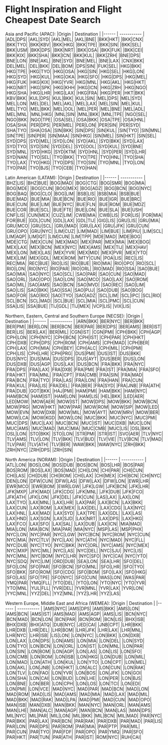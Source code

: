 # Flight Inspiration and Flight Cheapest Date Search

Asia and Pacific (APAC):
|Origin | Destination |
|------ | ----------- |
|ADL|DPS|
|AKL|SYD|
|AKL|MEL|
|AKL|BNE|
|BKK|HKT|
|BKK|CNX|
|BKK|TYO|
|BKK|KBV|
|BKK|HKG|
|BKK|TPE|
|BKK|SIN|
|BKK|SEL|
|BKK|USM|
|BKK|DPS|
|BKK|NRT|
|BKK|OSA|
|BKK|FUK|
|BKK|CEI|
|BKK|KIX|
|BKK|SHA|
|BKK|ICN|
|BKK|KUL|
|BKK|ZRH|
|BNE|DPS|
|BNE|LON|
|BNE|AKL|
|BNE|SYD|
|BNE|MEL|
|BNE|LAX|
|CNX|BKK|
|DEL|MEL|
|DEL|BKK|
|DEL|BOM|
|DPS|SIN|
|FUK|SEL|
|HKG|BKK|
|HKG|TPE|
|HKG|TYO|
|HKG|OSA|
|HKG|SIN|
|HKG|SEL|
|HKG|LON|
|HKG|SYD|
|HKG|KUL|
|HKG|OKA|
|HKG|SFO|
|HKG|DPS|
|HKG|MEL|
|HKG|FUK|
|HKG|KIX|
|HKG|YVR|
|HKG|MNL|
|HKG|AKL|
|HKG|HKT|
|HKG|NRT|
|HKG|SPK|
|HKG|KHH|
|HKG|ICN|
|HKG|ZRH|
|HKG|NGO|
|HKG|SHA|
|HKG|LHR|
|HKG|LAX|
|HKG|FRA|
|HKG|PER|
|HKT|BKK|
|KBV|BKK|
|KUL|DPS|
|KUL|BKK|
|KUL|SIN|
|MEL|DPS|
|MEL|SYD|
|MEL|LON|
|MEL|DEL|
|MEL|AKL|
|MEL|LAX|
|MEL|SIN|
|MEL|KUL|
|MEL|TYO|
|MEL|BKK|
|MEL|OOL|
|MEL|PER|
|MEL|BNE|
|MEL|ADL|
|MEL|MNL|
|MNL|HKG|
|MNL|SIN|
|MNL|BKK|
|MNL|TPE|
|NGO|SEL|
|NGO|BKK|
|NGO|TPE|
|OSA|SEL|
|OSA|BKK|
|OSA|TPE|
|OSA|HNL|
|OSA|SHA|
|PER|DPS|
|PER|MEL|
|PER|LON|
|PER|SIN|
|PER|SYD|
|SHA|TYO|
|SHA|OSA|
|SIN|BKK|
|SIN|DPS|
|SIN|KUL|
|SIN|TYO|
|SIN|MNL|
|SIN|TPE|
|SIN|PER|
|SIN|MAA|
|SIN|HKG|
|SIN|MEL|
|SIN|HKT|
|SIN|SEL|
|SYD|DPS|
|SYD|MEL|
|SYD|LON|
|SYD|AKL|
|SYD|BKK|
|SYD|LAX|
|SYD|TYO|
|SYD|SIN|
|SYD|DEL|
|SYD|OOL|
|SYD|KUL|
|SYD|BNE|
|SYD|MNL|
|SYD|HKG|
|SYD|KTM|
|SYD|HNL|
|SYD|PER|
|SYD|LHR|
|SYD|NAN|
|TYO|SEL|
|TYO|BKK|
|TYO|TPE|
|TYO|HNL|
|TYO|SHA|
|TYO|LAX|
|TYO|HKG|
|TYO|DPS|
|TYO|SIN|
|TYO|MNL|
|TYO|LON|
|TYO|PAR|
|TYO|BJS|
|TYO|CEB|
|TYO|HAN|

Latin American (LATAM):
|Origin | Destination |
|------ | ----------- |
|BHZ|LIS|
|BHZ|BUE|
|BOG|MAD|
|BOG|CTG|
|BOG|SMR|
|BOG|MIA|
|BOG|MDE|
|BOG|CUN|
|BOG|MEX|
|BOG|ADZ|
|BOG|BCN|
|BOG|NYC|
|BOG|BAQ|
|BOG|CLO|
|BOG|LIM|
|BSB|LIS|
|BSB|MIA|
|BSB|BUE|
|BUE|MAD|
|BUE|MIA|
|BUE|BCN|
|BUE|RIO|
|BUE|IGR|
|BUE|BRC|
|BUE|CUN|
|BUE|LIM|
|BUE|NYC|
|BUE|FLN|
|BUE|ROM|
|BUE|MDZ|
|BUE|COR|
|BUE|SCL|
|BUE|FTE|
|BUE|LON|
|BUE|SLA|
|BUE|USH|
|CNF|LIS|
|CUN|MEX|
|CUZ|LIM|
|CWB|MIA|
|CWB|LIS|
|FOR|LIS|
|FOR|MIA|
|FOR|BUE|
|GDL|CUN|
|GDL|LAX|
|GDL|TIJ|
|GIG|LIS|
|GRU|LIS|
|GRU|MIA|
|GRU|MCO|
|GRU|SCL|
|GRU|MAD|
|GRU|LAX|
|GRU|JFK|
|GRU|CUN|
|GRU|OPO|
|GRU|NYC|
|LIM|CUZ|
|LIM|MAD|
|LIM|BUE|
|LIM|PIU|
|LIM|SCL|
|LIM|AQP|
|LIM|IQT|
|LIM|CUN|
|LIM|TPP|
|MDE|MAD|
|MDE|BOG|
|MDE|CTG|
|MEX|CUN|
|MEX|MAD|
|MEX|PAR|
|MEX|MIA|
|MEX|BOG|
|MEX|LAX|
|MEX|BCN|
|MEX|NYC|
|MEX|AMS|
|MEX|TIJ|
|MEX|HAV|
|MEX|LON|
|MEX|LAS|
|MEX|YVR|
|MEX|MID|
|MEX|PVR|
|MEX|YTO|
|MEX|LIM|
|MEX|GDL|
|MEX|ROM|
|MTY|CUN|
|POA|LIS|
|REC|LIS|
|REC|MIA|
|REC|BUE|
|RIO|LIS|
|RIO|BUE|
|RIO|MIA|
|RIO|OPO|
|RIO|SCL|
|RIO|LON|
|RIO|NYC|
|RIO|PAR|
|RIO|ORL|
|RIO|MAD|
|RIO|SSA|
|SAO|BUE|
|SAO|MIA|
|SAO|NYC|
|SAO|SCL|
|SAO|PAR|
|SAO|CUN|
|SAO|MAD|
|SAO|ORL|
|SAO|OPO|
|SAO|LON|
|SAO|MCO|
|SAO|LAX|
|SAO|ROM|
|SAO|MIL|
|SAO|AMS|
|SAO|BCN|
|SAO|MVD|
|SAO|REC|
|SAO|LIM|
|SAO|LIS|
|SAO|BKK|
|SAO|SSA|
|SAO|PUJ|
|SAO|DUB|
|SAO|BOG|
|SAO|FOR|
|SAO|RIO|
|SAO|TYO|
|SAO|ADZ|
|SCL|LIM|
|SCL|IPC|
|SCL|RIO|
|SCL|BCN|
|SCL|MAD|
|SCL|BUE|
|SCL|MIA|
|SCL|PMC|
|SCL|CUN|
|SSA|LIS|
|SSA|BUE|
|TIJ|GDL|
|TIJ|MEX|
|VCP|LIS|
|VIX|LIS|

Northern, Eastern, Central and Southern Europe (NECSE):
|Origin | Destination |
|------ | ----------- |
|ARN|BKK|
|BER|NYC|
|BER|BKK|
|BER|PMI|
|BER|LON|
|BER|BCN|
|BER|PAR|
|BER|DPS|
|BER|AMS|
|BER|IST|
|BER|LIS|
|BER|LAX|
|BER|MIL|
|CGN|IST|
|CGN|PMI|
|CPH|BKK|
|CPH|AGP|
|CPH|LON|
|CPH|NYC|
|CPH|BCN|
|CPH|IST|
|CPH|PAR|
|CPH|HKT|
|CPH|DXB|
|CPH|DPS|
|CPH|ROM|
|CPH|AMS|
|CPH|MAD|
|CPH|BER|
|CPH|LAX|
|CPH|MIA|
|CPH|BEY|
|CPH|ALC|
|CPH|MIL|
|CPH|PMI|
|CPH|LIS|
|CPH|LHR|
|CPH|PRG|
|DUS|PMI|
|DUS|IST|
|DUS|BKK|
|DUS|NYC|
|DUS|MIA|
|DUS|DPS|
|DUS|AYT|
|DUS|BER|
|DUS|LON|
|DUS|DXB|
|DUS|AGP|
|DUS|LAX|
|DUS|BCN|
|FRA|BKK|
|FRA|NYC|
|FRA|DPS|
|FRA|LAX|
|FRA|DXB|
|FRA|PMI|
|FRA|IST|
|FRA|MIA|
|FRA|SFO|
|FRA|HKT|
|FRA|MNL|
|FRA|CPT|
|FRA|CMB|
|FRA|SIN|
|FRA|MAD|
|FRA|BCN|
|FRA|TYO|
|FRA|LAS|
|FRA|LON|
|FRA|HAN|
|FRA|CUN|
|FRA|KUL|
|FRA|LIS|
|FRA|DEL|
|FRA|BER|
|FRA|SYD|
|FRA|JNB|
|FRA|ATH|
|FRA|DUB|
|GOT|BKK|
|HAJ|PMI|
|HAM|PMI|
|HAM|BKK|
|HAM|NYC|
|HAM|BCN|
|HAM|IST|
|HAM|LON|
|HAM|LIS|
|HEL|BKK|
|LED|AER|
|LED|MOW|
|MOW|AER|
|MOW|IST|
|MOW|DPS|
|MOW|BKK|
|MOW|BCN|
|MOW|PRG|
|MOW|HKT|
|MOW|PAR|
|MOW|ROM|
|MOW|SIP|
|MOW|LED|
|MOW|EVN|
|MOW|DXB|
|MOW|MIL|
|MOW|AYT|
|MOW|MRV|
|MOW|BER|
|MOW|LCA|
|MOW|KGD|
|MOW|LON|
|MUC|BKK|
|MUC|NYC|
|MUC|PMI|
|MUC|DPS|
|MUC|LAX|
|MUC|BCN|
|MUC|IST|
|MUC|DXB|
|MUC|LON|
|MUC|AMS|
|MUC|MAD|
|MUC|MIA|
|MUC|CMB|
|MUC|LIS|
|OSL|BKK|
|OSL|LON|
|STO|BKK|
|STO|LON|
|STR|PMI|
|STR|IST|
|SVO|AER|
|TLV|NYC|
|TLV|AMS|
|TLV|LON|
|TLV|BKK|
|TLV|BUD|
|TLV|VIE|
|TLV|BCN|
|TLV|MAD|
|TLV|PAR|
|TLV|ATH|
|TLV|BER|
|WAW|BKK|
|WAW|NYC|
|ZRH|BKK|
|ZRH|NYC|
|ZRH|DPS|
|ZRH|SIN|

North America (NORAM):
|Origin | Destination |
|------ | ----------- |
|ATL|LON|
|BOS|LON|
|BOS|DUB|
|BOS|BCN|
|BOS|LHR|
|BOS|PAR|
|BOS|ROM|
|BOS|LAX|
|BOS|MAD|
|CHI|LON|
|CHI|PAR|
|CHI|CUN|
|CHI|LAS|
|CHI|DUB|
|CHI|ROM|
|CHI|LAX|
|CHI|MEX|
|CHI|BCN|
|CHI|NYC|
|DEN|LON|
|DFW|CUN|
|DFW|LAS|
|DFW|LAX|
|DFW|LON|
|EWR|LHR|
|EWR|MCO|
|EWR|BOM|
|EWR|LGW|
|JFK|LGW|
|JFK|BCN|
|JFK|LHR|
|JFK|MXP|
|JFK|MAD|
|JFK|CDG|
|JFK|MNL|
|JFK|DUB|
|JFK|FCO|
|JFK|ATH|
|JFK|LON|
|JFK|DEL|
|JFK|CUN|
|LAS|LAX|
|LAX|LON|
|LAX|TYO|
|LAX|MNL|
|LAX|LHR|
|LAX|PAR|
|LAX|BCN|
|LAX|BKK|
|LAX|CUN|
|LAX|ROM|
|LAX|MEX|
|LAX|DEL|
|LAX|CDG|
|LAX|NYC|
|LAX|HNL|
|LAX|MAD|
|LAX|SYD|
|LAX|TPE|
|LAX|GDL|
|LAX|LAS|
|LAX|HND|
|LAX|SGN|
|LAX|SJD|
|LAX|NRT|
|LAX|DPS|
|LAX|HKG|
|LAX|FCO|
|LAX|SFO|
|LAX|SAL|
|LAX|DUB|
|LAX|ICN|
|MIA|MAD|
|MIA|LON|
|MIA|BCN|
|MIA|PAR|
|MIA|NYC|
|MSP|LAS|
|MSP|PHX|
|NYC|LON|
|NYC|PAR|
|NYC|LGW|
|NYC|BCN|
|NYC|ROM|
|NYC|CUN|
|NYC|MIA|
|NYC|TLV|
|NYC|LAX|
|NYC|ATH|
|NYC|MAD|
|NYC|FLL|
|NYC|DUB|
|NYC|TYO|
|NYC|BKK|
|NYC|ORL|
|NYC|AMS|
|NYC|MEX|
|NYC|MXP|
|NYC|MIL|
|NYC|LAS|
|NYC|DEL|
|NYC|SJU|
|NYC|LIS|
|NYC|MNL|
|NYC|BOM|
|NYC|LHR|
|NYC|SFO|
|NYC|CAI|
|NYC|YTO|
|NYC|SDQ|
|NYC|LIM|
|ORD|DUB|
|SEA|LON|
|SEA|LHR|
|SFO|DEL|
|SFO|LON|
|SFO|PAR|
|SFO|BCN|
|SFO|MNL|
|SFO|LHR|
|SFO|TYO|
|SFO|BKK|
|SFO|ROM|
|SFO|CDG|
|SFO|BOM|
|SFO|LAX|
|SFO|HKG|
|SFO|LAS|
|SFO|TPE|
|SFO|NYC|
|SFO|CUN|
|WAS|LON|
|WAS|PAR|
|YMQ|PAR|
|YMQ|FLL|
|YTO|DEL|
|YTO|LON|
|YTO|NYC|
|YTO|YVR|
|YTO|MNL|
|YUL|FLL|
|YVR|DEL|
|YVR|MNL|
|YVR|LAX|
|YVR|LON|
|YYC|MNL|
|YYZ|DEL|
|YYZ|MNL|
|YYZ|LHR|
|YYZ|LAS|

Western Europe, Middle East and Africa (WEMEA):
|Origin | Destination |
|------ | ----------- |
|AMS|NYC|
|AMS|DPS|
|AMS|BKK|
|AMS|LON|
|AMS|BCN|
|AMS|IST|
|AMS|MAD|
|AMS|AGP|
|AMS|LIS|
|BCN|NYC|
|BCN|MAD|
|BCN|LON|
|BCN|PAR|
|BCN|ROM|
|BCN|LIS|
|BHX|ISB|
|BHX|DXB|
|BHX|ATQ|
|DUB|NYC|
|JED|CAI|
|JNB|CPT|
|LHR|BKK|
|LHR|DXB|
|LHR|DEL|
|LHR|BOM|
|LHR|JFK|
|LHR|LAX|
|LHR|MNL|
|LHR|NYC|
|LHR|ISB|
|LIS|LON|
|LON|NYC|
|LON|BKK|
|LON|DXB|
|LON|LAX|
|LON|DPS|
|LON|AMS|
|LON|MIA|
|LON|DEL|
|LON|SYD|
|LON|TYO|
|LON|BCN|
|LON|ORL|
|LON|IST|
|LON|MNL|
|LON|PAR|
|LON|SIN|
|LON|BOM|
|LON|AGP|
|LON|LAS|
|LON|LIS|
|LON|SFO|
|LON|CMB|
|LON|ROM|
|LON|ISB|
|LON|HKG|
|LON|DUB|
|LON|MIL|
|LON|MAD|
|LON|ATH|
|LON|KUL|
|LON|YTO|
|LON|CPT|
|LON|MEL|
|LON|AKL|
|LON|JNB|
|LON|HKT|
|LON|ALC|
|LON|CUN|
|LON|RAK|
|LON|TLV|
|LON|FAO|
|LON|YVR|
|LON|BOS|
|LON|JFK|
|LON|GOI|
|LON|SHA|
|LON|CAI|
|LON|BUD|
|LON|LHE|
|LON|PER|
|LON|BJS|
|LON|BNE|
|LON|BER|
|LON|CPH|
|LON|LOS|
|LON|TCI|
|LON|EDI|
|LON|PMI|
|LON|VCE|
|MAD|NYC|
|MAD|PAR|
|MAD|BCN|
|MAD|LON|
|MAD|ROM|
|MAD|LIS|
|MAD|AMS|
|MAD|MIA|
|MAD|LAX|
|MAD|MIL|
|MAD|BKK|
|MAD|RAK|
|MAD|LPA|
|MAD|PMI|
|MAD|CUN|
|MAD|OPO|
|MAN|ISB|
|MAN|DXB|
|MAN|BKK|
|MAN|NYC|
|MAN|ORL|
|MAN|AMS|
|MAN|LHE|
|MAN|ALC|
|MAN|AGP|
|MAN|BCN|
|MAN|LAS|
|MAN|DPS|
|MIL|NYC|
|MIL|PAR|
|MIL|LON|
|MIL|BKK|
|MIL|BCN|
|MIL|MAD|
|PAR|NYC|
|PAR|BKK|
|PAR|LAX|
|PAR|BCN|
|PAR|RAK|
|PAR|DXB|
|PAR|MAD|
|PAR|LIS|
|PAR|LON|
|PAR|DPS|
|PAR|ROM|
|PAR|MIA|
|PAR|PTP|
|PAR|MIL|
|PAR|CUN|
|PAR|TYO|
|PAR|FDF|
|PAR|OPO|
|PAR|YMQ|
|PAR|SFO|
|PAR|HKT|
|PAR|TUN|
|PAR|ATH|
|PAR|IST|
|ROM|NYC|
|RUH|CAI|

